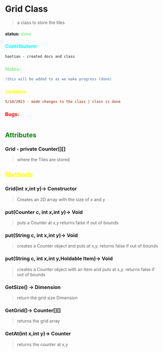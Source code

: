 # Grid Class 
> a class to store the tiles
#### status: <span style="color:lightgreen;">done</span>
### <span style="color:cyan;">Contributors:</span>
<!--put your names here between the ``` if you worked on it, and put what you did-->
```diff
haotian - created docs and class
```
### <span style="color:lightgreen;">Notes:</span>
```diff
!this will be added to as we make progress (done)
```
### <span style="color:yellow;">Updates:</span>
```diff
5/10/2023 - made changes to the class | class is done
```
### <span style="color:red;">Bugs:</span>
```diff
```
## <span style="color:green;">Attributes</span>
### **Grid** - private Counter[][]
>where the Tiles are stored 
## <span style="color:yellow;">Methods</span>

### **Grid(int x,int y)**-> Constructor
> Creates an 2D array with the size of x and y
### **put(Counter c, int x,int y)**-> Void
> puts a Counter at  x,y returns false if out of bounds

### **put(String c, int x,int y)**-> Void
> creates a Counter object and puts at x,y. returns false if out of bounds

### **put(String c, int x,int y,Holdable Item)**-> Void
> creates a Counter object with an Item and puts at x,y. returns false if out of bounds


### **GetSize()** -> Dimension
> return the grid size Dimension
### **GetGrid()**-> Counter[][]
> returns the grid array

### **GetAt(int x,int y)**-> Counter
> returns the counter at x,y